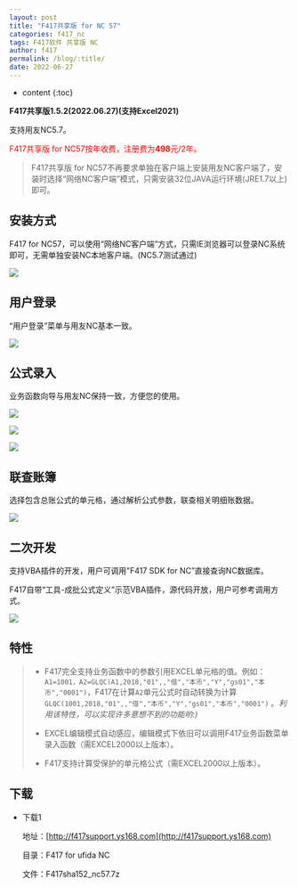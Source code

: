 ```yaml
---
layout: post
title: "F417共享版 for NC 57"
categories: f417_nc
tags: F417软件 共享版 NC
author: f417
permalink: /blog/:title/
date: 2022-06-27
---
```


* content
{:toc}

**F417共享版1.5.2(2022.06.27)(支持Excel2021)**

支持用友NC5.7。

<p><font color="red">F417共享版 for NC57按年收费，注册费为<b>498</b>元/2年。</font></p>

> F417共享版 for NC57不再要求单独在客户端上安装用友NC客户端了，安装时选择“网络NC客户端”模式，只需安装32位JAVA运行环境(JRE1.7以上)即可。
>




## 安装方式

F417 for NC57，可以使用“网络NC客户端”方式，只需IE浏览器可以登录NC系统即可，无需单独安装NC本地客户端。(NC5.7测试通过)

![](/images/f417_nc/f417_nc5_share_install.png)

## 用户登录

“用户登录”菜单与用友NC基本一致。

![](/images/f417_nc/f417_nc5_share_login.png)

## 公式录入

业务函数向导与用友NC保持一致，方便您的使用。

![](/images/f417_nc/f417_nc5_share_wizard_1.png)

![](/images/f417_nc/f417_nc5_share_wizard_2.png)

![](/images/f417_nc/f417_nc5_share_wizard_3.png)

## 联查账簿

选择包含总账公式的单元格，通过解析公式参数，联查相关明细账数据。

![](/images/f417_nc/f417_nc5_share_query_book_1.png)

## 二次开发

支持VBA插件的开发，用户可调用"F417 SDK for NC”直接查询NC数据库。

F417自带“工具-成批公式定义”示范VBA插件，源代码开放，用户可参考调用方式。

![](/images/f417_nc/f417_nc5_share_vba_autofill.png)

## 特性

> - F417完全支持业务函数中的参数引用EXCEL单元格的值。例如：`A1=1001，A2=GLQC(A1,2018,"01",,"借","本币","Y","gs01","本币","0001")`，F417在计算`A2`单元公式时自动转换为计算`GLQC(1001,2018,"01",,"借","本币","Y","gs01","本币","0001")` 。<em>利用该特性，可以实现许多意想不到的功能哟:)</em>
>
> - EXCEL编辑模式自动感应，编辑模式下依旧可以调用F417业务函数菜单录入函数（需EXCEL2000以上版本）。
>
> - F417支持计算受保护的单元格公式（需EXCEL2000以上版本）。

## 下载

- 下载1

  地址：[http://f417support.ys168.com](http://f417support.ys168.com)

  目录：F417 for ufida NC

  文件：F417sha152_nc57.7z
